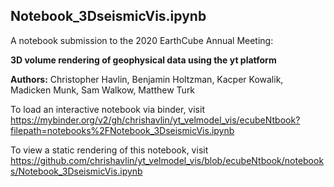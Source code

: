 ## Notebook_3DseismicVis.ipynb

A notebook submission to the 2020 EarthCube Annual Meeting:

**3D volume rendering of geophysical data using the yt platform**

**Authors:** Christopher Havlin, Benjamin Holtzman, Kacper Kowalik, Madicken Munk, Sam Walkow, Matthew Turk

To load an interactive notebook via binder, visit https://mybinder.org/v2/gh/chrishavlin/yt_velmodel_vis/ecubeNtbook?filepath=notebooks%2FNotebook_3DseismicVis.ipynb

To view a static rendering of this notebook, visit https://github.com/chrishavlin/yt_velmodel_vis/blob/ecubeNtbook/notebooks/Notebook_3DseismicVis.ipynb
